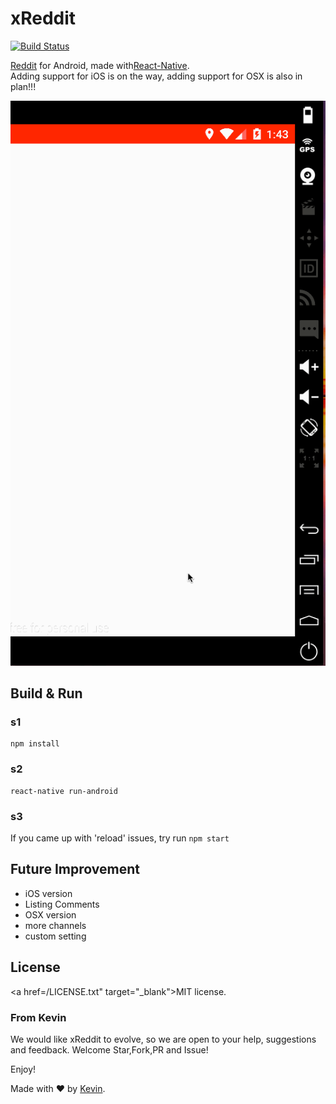 xReddit     
=======
[![Build Status](https://travis-ci.org/KevinOfNeu/xReddit.svg?branch=master)](https://travis-ci.org/KevinOfNeu/xReddit)

[Reddit](https://www.reddit.com/) for Android, made with[React-Native](https://github.com/facebook/react-native).   
Adding support for iOS is on the way, adding support for OSX is also in plan!!!

![Preview](./art/reddit.gif)

## Build & Run
### s1
```
npm install
```

### s2
```
react-native run-android
```

### s3
If you came up with 'reload' issues, try run  ```npm start```

## Future Improvement
* iOS version
* Listing Comments
* OSX version
* more channels
* custom setting

License
-------------
<a href=/LICENSE.txt" target="_blank">MIT</a> license.


### From Kevin
We would like xReddit to evolve, so we are open to your help, suggestions and feedback. Welcome Star,Fork,PR and Issue!

Enjoy!

Made with ♥ by [Kevin](http://kevin.doyeden.com).